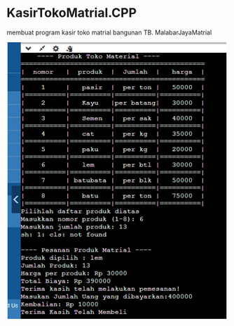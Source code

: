 # KasirTokoMatrial.CPP
membuat program kasir toko matrial bangunan TB. MalabarJayaMatrial
<p align=center>
  <img src="programtoko.png" width="500">
<br><br>
</p>

